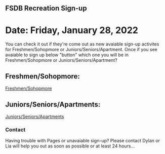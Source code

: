 ## FSDB Recreation Sign-up

# Date: Friday, January 28, 2022

You can check it out if they're come out as new avaiable sign-up activites for Freshmen/Sohopmore or Juniors/Seniors/Apartment. Once if you see avaiable to sign up below "button" which one you will be in Freshmen/Sohopmore or Juniors/Seniors/Apartment?

## Freshmen/Sohopmore:
<a href="#" class="button big">Freshmen/Sohopmore</a>

## Juniors/Seniors/Apartments:
<a href="#" class="button big">Juniors/Seniors/Apartments</a>

### Contact

Having trouble with Pages or unavaiable sign-up? Please contact Dylan or Lia will help you out as soon as possible or at least 24 hours...
